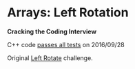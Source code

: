 Arrays: Left Rotation
=====================

**Cracking the Coding Interview**

C++ code [passes all tests](https://www.hackerrank.com/challenges/ctci-array-left-rotation) on 2016/09/28

Original [Left Rotate](https://www.hackerrank.com/challenges/ctci-array-left-rotation) challenge.
